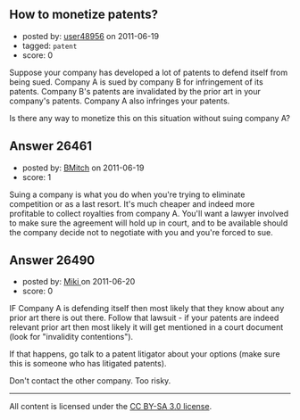 ## How to monetize patents?

- posted by: [user48956](https://stackexchange.com/users/-1/11324-user48956) on 2011-06-19
- tagged: `patent`
- score: 0

Suppose your company has developed a lot of patents to defend itself from being sued.
Company A is sued by company B for infringement of its patents. Company B's patents are invalidated by the prior art in your company's patents. Company A also infringes your patents.

Is there any way to monetize this on this situation without suing company A?




## Answer 26461

- posted by: [BMitch](https://stackexchange.com/users/-1/11142-bmitch) on 2011-06-19
- score: 1

Suing a company is what you do when you're trying to eliminate competition or as a last resort.  It's much cheaper and indeed more profitable to collect royalties from company A.  You'll want a lawyer involved to make sure the agreement will hold up in court, and to be available should the company decide not to negotiate with you and you're forced to sue.


## Answer 26490

- posted by: [Miki ](https://stackexchange.com/users/-1/10466-miki) on 2011-06-20
- score: 0

IF Company A is defending itself then most likely that they know about any prior art there is out there. Follow that lawsuit - if your patents are indeed relevant prior art then most likely it will get mentioned in a court document (look for "invalidity contentions").  


If that happens, go talk to a patent litigator about your options (make sure this is someone who has litigated patents). 

Don't contact the other company. Too risky.





---

All content is licensed under the [CC BY-SA 3.0 license](https://creativecommons.org/licenses/by-sa/3.0/).
